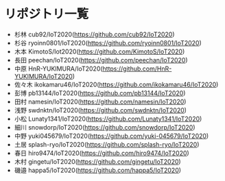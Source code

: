 # リポジトリ一覧
- 杉林 cub92/IoT2020(https://github.com/cub92/IoT2020)
- 杉谷 ryoinn0801/IoT2020(https://github.com/ryoinn0801/IoT2020)
- 木本 KimotoS/Iot2020(https://github.com/KimotoS/IoT2020)
- 長田 peechan/IoT2020(https://github.com/peechan/IoT2020)
- 中原 HnR-YUKIMURA/IoT2020(https://github.com/HnR-YUKIMURA/IoT2020)
- 佐々木 ikokamaru46/IoT2020(https://github.com/ikokamaru46/IoT2020)
- 彭博 pb13144/IoT2020(https://github.com/pb13144/IoT2020)
- 田村 namesin/IoT2020(https://github.com/namesin/IoT2020)
- 浅野 swdnktn/IoT2020(https://github.com/swdnktn/IoT2020)
- 小松 Lunaty1341/IoT2020(https://github.com/Lunaty1341/IoT2020)
- 細川 snowdorp/IoT2020(https://github.com/snowdorp/IoT2020)
- 中野 yuki045679/IoT2020(https://github.com/yuki-045679/IoT2020)
- 土居 splash-ryo/IoT2020(https://github.com/splash-ryo/IoT2020)
- 春日 hiro9474/IoT2020(https://github.com/hiro9474/IoT2020)
- 木村 gingetu/IoT2020(https://github.com/gingetu/IoT2020)
- 磯邉 happa5/IoT2020(https://github.com/happa5/IoT2020)

